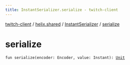 ```yaml
---
title: InstantSerializer.serialize - twitch-client
---
```


[twitch-client](../../index.html) / [helix.shared](../index.html) / [InstantSerializer](index.html) / [serialize](./serialize.html)

# serialize

`fun serialize(encoder: Encoder, value: Instant): `[`Unit`](https://kotlinlang.org/api/latest/jvm/stdlib/kotlin/-unit/index.html)